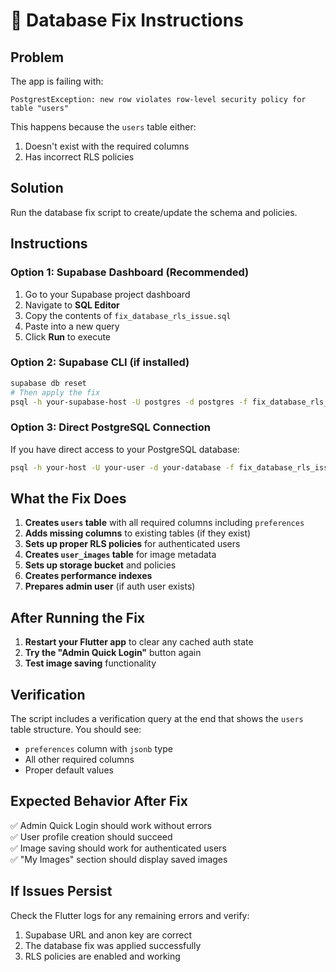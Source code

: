 # 🔧 Database Fix Instructions

## Problem
The app is failing with:
```
PostgrestException: new row violates row-level security policy for table "users"
```

This happens because the `users` table either:
1. Doesn't exist with the required columns
2. Has incorrect RLS policies

## Solution
Run the database fix script to create/update the schema and policies.

## Instructions

### Option 1: Supabase Dashboard (Recommended)
1. Go to your Supabase project dashboard
2. Navigate to **SQL Editor**
3. Copy the contents of `fix_database_rls_issue.sql`
4. Paste into a new query
5. Click **Run** to execute

### Option 2: Supabase CLI (if installed)
```bash
supabase db reset
# Then apply the fix
psql -h your-supabase-host -U postgres -d postgres -f fix_database_rls_issue.sql
```

### Option 3: Direct PostgreSQL Connection
If you have direct access to your PostgreSQL database:
```bash
psql -h your-host -U your-user -d your-database -f fix_database_rls_issue.sql
```

## What the Fix Does

1. **Creates `users` table** with all required columns including `preferences`
2. **Adds missing columns** to existing tables (if they exist)
3. **Sets up proper RLS policies** for authenticated users
4. **Creates `user_images` table** for image metadata
5. **Sets up storage bucket** and policies
6. **Creates performance indexes**
7. **Prepares admin user** (if auth user exists)

## After Running the Fix

1. **Restart your Flutter app** to clear any cached auth state
2. **Try the "Admin Quick Login"** button again
3. **Test image saving** functionality

## Verification

The script includes a verification query at the end that shows the `users` table structure. You should see:
- `preferences` column with `jsonb` type
- All other required columns
- Proper default values

## Expected Behavior After Fix

✅ Admin Quick Login should work without errors  
✅ User profile creation should succeed  
✅ Image saving should work for authenticated users  
✅ "My Images" section should display saved images  

## If Issues Persist

Check the Flutter logs for any remaining errors and verify:
1. Supabase URL and anon key are correct
2. The database fix was applied successfully
3. RLS policies are enabled and working 